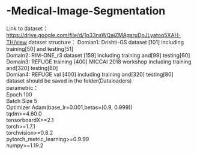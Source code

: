 # -Medical-Image-Segmentation
Link to dataset：https://drive.google.com/file/d/1p33nsWQaiZMAgsruDoJLyatoq5XAH-TH/view
dataset structure：
Domian1: Drishti-GS dataset [101] including training[50] and testing[51]  
Domain2: RIM-ONE_r3 dataset [159] including training and[99] testing[60]  
Domain3: REFUGE training [400] MICCAI 2018 workshop including training and[320] testing[80]  
Domian4: REFUGE val [400] including training and[320] testing[80]  
dataset should be saved in the folder(Dataloaders)  
parametric：  
Epoch 100  
Batch Size 5  
Optimizer Adam(base_lr=0.001,betas=(0.9, 0.999))  
tqdm>=4.60.0  
tensorboardX>=2.1  
torch>=1.7.1  
torchvision>=0.8.2  
pytorch_metric_learning>=0.9.99  
numpy>=1.19.2
